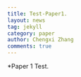 ```yaml
---
title: Test-Paper1.
layout: news
tag: jekyll
category: paper
author: Chengxi Zhang
comments: true
---
```

*Paper 1 Test.


<!--
(师傅的雪人)

<img src="{{site.url}}/images/posts/2016-01-22-snowman.jpg " alt="" width="400" height="400" title="" align="" />

![mysnowman]({{site.url}}/images/posts/2016-01-22-snowman.JPG)



<img src="{{site.url}}/images/posts/SJTUDawn.jpg " alt="" width="480" height="360" title="" align="" />

-->
